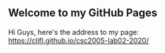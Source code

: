 ## Welcome to my GitHub Pages

Hi Guys, here's the address to my page: <br>
https://clifl.github.io/csc2005-lab02-2020/

<br>
<br>
<br>
<br>



